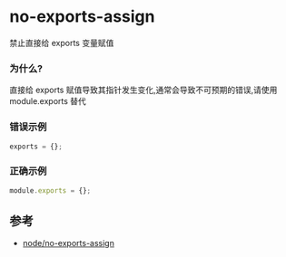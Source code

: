 # no-exports-assign

禁止直接给 exports 变量赋值

### 为什么?

直接给 exports 赋值导致其指针发生变化,通常会导致不可预期的错误,请使用 module.exports 替代

### 错误示例

```js
exports = {};
```

### 正确示例

```js
module.exports = {};
```

## 参考

- [node/no-exports-assign](https://github.com/mysticatea/eslint-plugin-node/blob/master/docs/rules/no-exports-assign.md)
